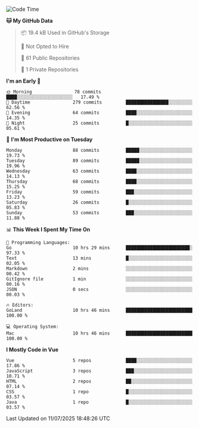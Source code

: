 <!--START_SECTION:waka-->
![Code Time](http://img.shields.io/badge/Code%20Time-1%2C475%20hrs%205%20mins-blue)

**🐱 My GitHub Data** 

> 📦 19.4 kB Used in GitHub's Storage 
 > 
> 🚫 Not Opted to Hire
 > 
> 📜 61 Public Repositories 
 > 
> 🔑 1 Private Repositories 
 > 
**I'm an Early 🐤** 

```text
🌞 Morning                78 commits          ████░░░░░░░░░░░░░░░░░░░░░   17.49 % 
🌆 Daytime                279 commits         ████████████████░░░░░░░░░   62.56 % 
🌃 Evening                64 commits          ████░░░░░░░░░░░░░░░░░░░░░   14.35 % 
🌙 Night                  25 commits          █░░░░░░░░░░░░░░░░░░░░░░░░   05.61 % 
```
📅 **I'm Most Productive on Tuesday** 

```text
Monday                   88 commits          █████░░░░░░░░░░░░░░░░░░░░   19.73 % 
Tuesday                  89 commits          █████░░░░░░░░░░░░░░░░░░░░   19.96 % 
Wednesday                63 commits          ████░░░░░░░░░░░░░░░░░░░░░   14.13 % 
Thursday                 68 commits          ████░░░░░░░░░░░░░░░░░░░░░   15.25 % 
Friday                   59 commits          ███░░░░░░░░░░░░░░░░░░░░░░   13.23 % 
Saturday                 26 commits          █░░░░░░░░░░░░░░░░░░░░░░░░   05.83 % 
Sunday                   53 commits          ███░░░░░░░░░░░░░░░░░░░░░░   11.88 % 
```


📊 **This Week I Spent My Time On** 

```text
💬 Programming Languages: 
Go                       10 hrs 29 mins      ████████████████████████░   97.33 % 
Text                     13 mins             █░░░░░░░░░░░░░░░░░░░░░░░░   02.05 % 
Markdown                 2 mins              ░░░░░░░░░░░░░░░░░░░░░░░░░   00.42 % 
GitIgnore file           1 min               ░░░░░░░░░░░░░░░░░░░░░░░░░   00.16 % 
JSON                     0 secs              ░░░░░░░░░░░░░░░░░░░░░░░░░   00.03 % 

🔥 Editors: 
GoLand                   10 hrs 46 mins      █████████████████████████   100.00 % 

💻 Operating System: 
Mac                      10 hrs 46 mins      █████████████████████████   100.00 % 
```

**I Mostly Code in Vue** 

```text
Vue                      5 repos             ████░░░░░░░░░░░░░░░░░░░░░   17.86 % 
JavaScript               3 repos             ███░░░░░░░░░░░░░░░░░░░░░░   10.71 % 
HTML                     2 repos             ██░░░░░░░░░░░░░░░░░░░░░░░   07.14 % 
CSS                      1 repo              █░░░░░░░░░░░░░░░░░░░░░░░░   03.57 % 
Java                     1 repo              █░░░░░░░░░░░░░░░░░░░░░░░░   03.57 % 
```




 Last Updated on 11/07/2025 18:48:26 UTC
<!--END_SECTION:waka-->
